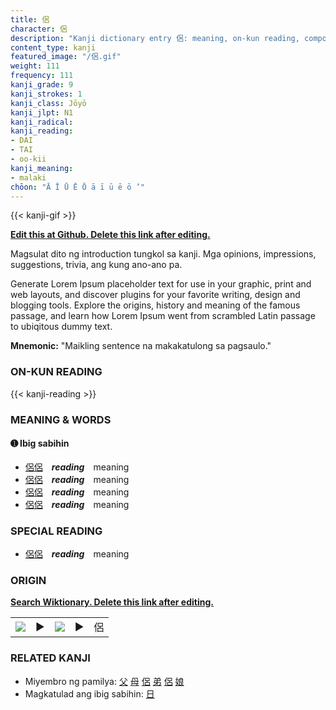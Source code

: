```yaml
---
title: 侶
character: 侶
description: "Kanji dictionary entry 侶: meaning, on-kun reading, compounds, origin, related kanji"
content_type: kanji
featured_image: "/侶.gif"
weight: 111
frequency: 111
kanji_grade: 9
kanji_strokes: 1
kanji_class: Jōyō
kanji_jlpt: N1
kanji_radical: 
kanji_reading: 
- DAI
- TAI
- oo-kii
kanji_meaning:
- malaki
chōon: "Ā Ī Ū Ē Ō ā ī ū ē ō ’"
---
```

[//]: # (Don't edit the line below. Kanji animated GIF code is automatically generated.)
{{< kanji-gif >}}

[//]: # (Edit below this line.)

**[Edit this at Github. Delete this link after editing.](https://github.com/tim0g/tim/tree/main/content/kanji/侶/index.md)**

Magsulat dito ng introduction tungkol sa kanji. Mga opinions, impressions, suggestions, trivia, ang kung ano-ano pa.

Generate Lorem Ipsum placeholder text for use in your graphic, print and web layouts, and discover plugins for your favorite writing, design and blogging tools. Explore the origins, history and meaning of the famous passage, and learn how Lorem Ipsum went from scrambled Latin passage to ubiqitous dummy text.
 
**Mnemonic:** "Maikling sentence na makakatulong sa pagsaulo."

### ON-KUN READING

[//]: # (Don't edit the line below. ON-KUN READING code is automatically generated.)
{{< kanji-reading >}}

### MEANING & WORDS

#### ➊ **Ibig sabihin**
  - [侶](../侶)[侶](../侶)　***reading***　meaning
  - [侶](../侶)[侶](../侶)　***reading***　meaning
  - [侶](../侶)[侶](../侶)　***reading***　meaning
  - [侶](../侶)[侶](../侶)　***reading***　meaning

### SPECIAL READING
  - [侶](../侶)[侶](../侶)　***reading***　meaning

### ORIGIN

**[Search Wiktionary. Delete this link after editing.](https://wiktionary.org/wiki/侶)**
<table class="kanji-table"><tr><td>
<img src="60px-侶-bronze.svg.png">
</td><td>▶</td><td>
<img src="60px-侶-oracle.svg.png">
</td><td>▶</td>
<td class="kanji-origin">侶</td>
</tr></table>

### RELATED KANJI
- Miyembro ng pamilya: [父](../父) [母](../母) [侶](../侶) [弟](../弟) [侶](../侶) [娘](../娘)
- Magkatulad ang ibig sabihin: [日](../日)
